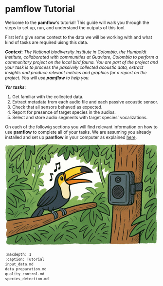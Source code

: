 # **pamflow** Tutorial

Welcome to the **pamflow**'s tutorial! This guide will walk you through the steps to set up, run, and understand the outputs of this tool.

First let's  give some context to the data we will be working with and what kind of tasks are required uisng this data.

***Context***: 
*The National biodiversity institute in Colombia, the Humboldt Institute, collaborated with communities at Guaviare, Colombia to perform a communitary project on the local bird fauna. You are part of the project and your task is to process the passively collected acoustic data, extract insights and produce relevant metrics and graphics for a report on the project. You will use **pamflow** to help you.*

***Yor tasks***: 
1. Get familiar with the collected data.
2. Extract metadata from each audio file and each passive acoustic sensor.
3. Check that all sensors behaved as expected.
4. Report for presence of target species in the audios.
5. Select and store audio segments with target species' vocalizations.


On each of the followig sections you will find relevant information on how to use **pamflow** to complete all of your tasks. We are assuming you already installed and set up **pamflow** in your computer as explained  [here](../contributing_guidelines.md#getting-started).

![](../../meta/images/pamflow_intro.jpg)



```{toctree}
:maxdepth: 1
:caption: Tutorial
input_data.md
data_preparation.md
quality_control.md
species_detection.md





